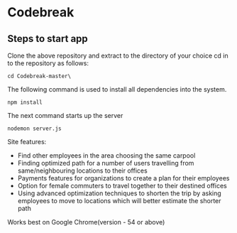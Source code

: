# Codebreak

## Steps to start app

Clone the above repository and extract to the directory of your choice
cd in to the repository as follows:

`cd Codebreak-master\`

The following command is used to install all dependencies into the system.

`npm install`

The next command starts up the server

`nodemon server.js`

Site features:
 - Find other employees in the area choosing the same carpool
 - Finding optimized path for a number of users travelling from same/neighbouring locations to their offices
 - Payments features for organizations to create a plan for their employees
 - Option for female commuters to travel together to their destined offices
 - Using advanced optimization techniques to shorten  the trip by asking employees to move to locations which will better estimate the shorter path

Works best on Google Chrome(version - 54 or above)
